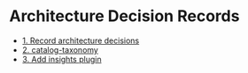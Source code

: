 # Architecture Decision Records

* [1. Record architecture decisions](0001-record-architecture-decisions.md)
* [2. catalog-taxonomy](0002-catalog-taxonomy.md)
* [3. Add insights plugin](0003-add-insights-plugin.md)

